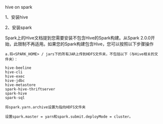 hive on spark

1、安装hive

2、安装spark

Spark上的Hive文档提到您需要安装不包含Hive的Spark构建。从Spark 2.0.0开始，此限制不再适用。如果您的Spark构建包含Hive，您可以按照以下步骤操作



```
a.将<SPARK_HOME> / jars下的所有JAR上传到HDFS文件夹，不包括以下（与Hive相关的文件夹）：

hive-beeline
hive-cli
hive-exec
hive-jdbc
hive-metastore
spark-hive-thriftserver
spark-hive
spark-sql

```

```
将spark.yarn.archive设置为指向HDFS文件夹
```

```
设置spark.master = yarn和spark.submit.deployMode = cluster。
```



